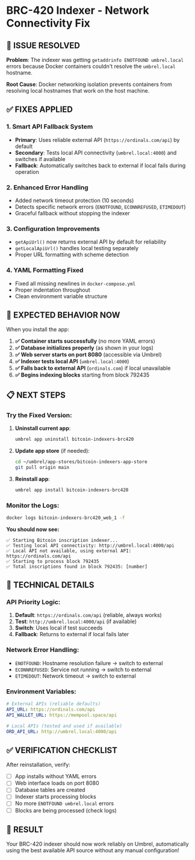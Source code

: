 # BRC-420 Indexer - Network Connectivity Fix

## 🎯 **ISSUE RESOLVED**

**Problem**: The indexer was getting `getaddrinfo ENOTFOUND umbrel.local` errors because Docker containers couldn't resolve the `umbrel.local` hostname.

**Root Cause**: Docker networking isolation prevents containers from resolving local hostnames that work on the host machine.

## ✅ **FIXES APPLIED**

### 1. **Smart API Fallback System**
- **Primary**: Uses reliable external API (`https://ordinals.com/api`) by default
- **Secondary**: Tests local API connectivity (`umbrel.local:4000`) and switches if available
- **Fallback**: Automatically switches back to external if local fails during operation

### 2. **Enhanced Error Handling**
- Added network timeout protection (10 seconds)
- Detects specific network errors (`ENOTFOUND`, `ECONNREFUSED`, `ETIMEDOUT`)
- Graceful fallback without stopping the indexer

### 3. **Configuration Improvements**
- `getApiUrl()` now returns external API by default for reliability
- `getLocalApiUrl()` handles local testing separately
- Proper URL formatting with scheme detection

### 4. **YAML Formatting Fixed**
- Fixed all missing newlines in `docker-compose.yml`
- Proper indentation throughout
- Clean environment variable structure

## 🚀 **EXPECTED BEHAVIOR NOW**

When you install the app:

1. **✅ Container starts successfully** (no more YAML errors)
2. **✅ Database initializes properly** (as shown in your logs)
3. **✅ Web server starts on port 8080** (accessible via Umbrel)
4. **✅ Indexer tests local API** (`umbrel.local:4000`)
5. **✅ Falls back to external API** (`ordinals.com`) if local unavailable
6. **✅ Begins indexing blocks** starting from block 792435

## 📋 **NEXT STEPS**

### **Try the Fixed Version:**

1. **Uninstall current app**:
   ```bash
   umbrel app uninstall bitcoin-indexers-brc420
   ```

2. **Update app store** (if needed):
   ```bash
   cd ~/umbrel/app-stores/bitcoin-indexers-app-store
   git pull origin main
   ```

3. **Reinstall app**:
   ```bash
   umbrel app install bitcoin-indexers-brc420
   ```

### **Monitor the Logs:**
```bash
docker logs bitcoin-indexers-brc420_web_1 -f
```

**You should now see:**
```
✅ Starting Bitcoin inscription indexer...
✅ Testing local API connectivity: http://umbrel.local:4000/api
✅ Local API not available, using external API: https://ordinals.com/api
✅ Starting to process block 792435
✅ Total inscriptions found in block 792435: [number]
```

## 🔧 **TECHNICAL DETAILS**

### **API Priority Logic:**
1. **Default**: `https://ordinals.com/api` (reliable, always works)
2. **Test**: `http://umbrel.local:4000/api` (if available)
3. **Switch**: Uses local if test succeeds
4. **Fallback**: Returns to external if local fails later

### **Network Error Handling:**
- `ENOTFOUND`: Hostname resolution failure → switch to external
- `ECONNREFUSED`: Service not running → switch to external  
- `ETIMEDOUT`: Network timeout → switch to external

### **Environment Variables:**
```yaml
# External APIs (reliable defaults)
API_URL: https://ordinals.com/api
API_WALLET_URL: https://mempool.space/api

# Local APIs (tested and used if available)
ORD_API_URL: http://umbrel.local:4000/api
```

## ✅ **VERIFICATION CHECKLIST**

After reinstallation, verify:

- [ ] App installs without YAML errors
- [ ] Web interface loads on port 8080
- [ ] Database tables are created
- [ ] Indexer starts processing blocks
- [ ] No more `ENOTFOUND umbrel.local` errors
- [ ] Blocks are being processed (check logs)

## 🎉 **RESULT**

Your BRC-420 indexer should now work reliably on Umbrel, automatically using the best available API source without any manual configuration!
